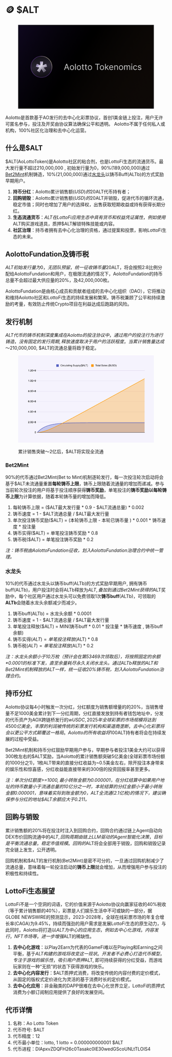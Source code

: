 # 🪙 $ALT

<figure><img src=".gitbook/assets/tokenomics.png" alt=""><figcaption></figcaption></figure>

Aolotto是首款基于AO发行的去中心化彩票协议，首创1美金链上投注，用户无许可匿名参与，投注及开奖由协议算法确保公平和透明。 Aolotto不属于任何私人或机构，100%社区化治理和去中心化运营。

## 什么是$ALT

$ALT(AoLottoToken)是Aolotto社区的粘合剂，也是LottoFi生态的流通货币。最大发行量不超过210,000,000 , 初始发行量为0，90%(189,000,000)通过[Bet2Mint](usdalt.md#bet2mint)机制铸造，10%(21,000,000)通过[水龙头](usdalt.md#shui-long-tou)以铸币Buff(ALTb)的方式奖励早期用户。

1. **持币分红**：Aolotto累计销售额($USD)的20%将通过持币分红直接按比例分发给$ALT代币持有者；
2. **回购销毁**：Aolotto累计销售额($USD)的20%用于回购流通中的$ALT并销毁，促进代币的循环流通，稳定市值；同时也增加了用户的选择权，出售获取短期收益或持有获得长期分红。
3. **生态流通货币**：$ALT在LottoFi应用生态中具有货币和权益凭证属性，例如使用$ALT购买游戏道具，质押$ALT解锁特殊技能或内容。
4. **社区治理**：持币者拥有去中心化治理的资格，通过提案和投票，影响LottoFi生态的未来。

## AolottoFundation及铸币税

$ALT初始发行量为0，无团队预留，统一征收铸币量20%的铸币税支撑协议的运营和开发成本，激励创始团队及核心贡献者。用户通过Bet2Mint或水龙头铸造一枚新的$ALT，将会按照2:8比例分配给AolottoFundation和用户，在极限流通的情况下，AolottoFundation的持币总量不会超过最大供应量的20%，及42,000,000枚。

AolottoFundation是由核心成员和贡献者组成的去中心化组织（DAO），它将推动和维持Aolotto社区和LottoFi生态的持续发展和繁荣。铸币税兼顾了公平和持续激励的考量，有效防止传统Crypto项目在利益达成后跑路的风险。

## 发行机制

$ALT代币的铸币机制深度集成在Aolotto的投注协议中，通过用户的投注行为进行铸造，没有固定的发行周期, 释放速度取决于用户的活跃程度，当累计销售量达成～$210,000,000, $ALT的流通总量将趋于稳定。

<figure><img src=".gitbook/assets/chart.png" alt=""><figcaption><p>累计销售突破～2亿后，$ALT将实现全流通</p></figcaption></figure>

### Bet2Mint

90%的代币通过Bet2Mint(Bet to Mint)机制逐轮发行，每一次投注轮次启动将会基于$ALT未流通量重置**每轮铸币上限**，铸币上限随着流通量的增加而递减。参与当前轮次投注的用户将基于投注顺序获得**铸币奖励**，单笔投注的**铸币奖励以每轮铸币上限**为计算依据，随着本轮铸币量的增加而降低。

1. 每轮铸币上限 = ($ALT最大发行量 \* 0.9 - $ALT流通总量)  \* 0.002
2. 铸币速度 = 1 - $ALT流通总量 / $ALT最大发行量
3. 单次投注铸币奖励($ALT) =  (本轮铸币上限 - 本轮已铸币量 ) \* 0.001 \* 铸币速度 \* 投注量
4. 铸币实得($ALT) = 单笔投注铸币奖励 \* 0.8
5. 铸币税($ALT) = 单笔投注铸币奖励 \* 0.2

_注：铸币税由AolottoFundation征收，划入AolottoFundation治理合约中统一管理。_

### 水龙头

10%的代币通过水龙头以铸币buff(ALTb)的方式奖励早期用户, 拥有铸币buff(ALTb)，用户投注时会将ALTb释放为$ALT, 叠加到通过Bet2Mint获得的$ALT奖励中，每个社区用户通过水龙头可以免费领取1次**铸币buff**(ALTb)，可领取的**ALTb**会随着水龙头余额减少而减少。

1. 铸币buff(ALTb) = 水龙头余额 \* 0.0001
2. 铸币速度 = 1 - $ALT流通总量 / $ALT最大发行量
3. 单笔投注释放($ALT) = MIN(铸币buff \* 0.01 \* 投注量 \* 铸币速度 , 铸币buff 余额)
4. 铸币实得($ALT) = 单笔投注释放($ALT) \* 0.8
5. 铸币税($ALT) = 单笔投注释放($ALT) \* 0.2

_注：水龙头余额小于10万枚（预计会在第53469次领取后），将按照固定的余额\*0.0001的标准下发，直至余量耗尽永久关闭水龙头。通过ALTb释放的$ALT和Bet2Mint机制释放的$ALT一样，统一征收20%铸币税，划入AolottoFundation治理合约。_

## 持币分红

Aolotto协议每4小时触发一次分红，分红额度为销售额增量的的20%，当销售增量不足1000美金累计到下一分红周期，分红直接发放到持有者钱包地址中，分发的代币资产为AOX跨链桥发行的$wUSDC, 2025年全球彩票的市场规模将达到 4500亿美金，丰厚的利润被传统的彩票发行机构和渠道商垄断，去中心化彩票将会以更公平方式颠覆这一格局。Aolotto的所有收益将100%回馈社区，每一个$ALT持有者将会在持续发展的过程中受益。

Bet2Mint机制和持币分红鼓励早期用户参与，早期参与者投注1美金大约可以获得300枚左右的$ALT奖励，当Aolotto的累计销售额突破5亿美金(全球彩票市场份额的1000分之1)，1枚ALT带来的直接分红收益为\~0.5美金左右，除开投注本身带来的娱乐性和惊喜感，分红收益能直接带来的300倍的投资回报率甚至更多。

_注：单次分红额度>=$1000,最小转账金额为$0.000001，在分红结算中如果用户地址的持币数量小于流通总量的10亿分之一时，本轮结算的分红金额小于最小转账金额$0.000001，意味着实际到账金额为0，$ALT全流通(2.1亿枚)的情况下，建议确保参与分红的地址$ALT余额应大于0.211。_

## 回购与销毁

累计销售额的20%将在投注时注入到回购合约，回购合约通过链上Agent自动向DEX市价回购流通中的$ALT, 回购周期由链上LLM驱动的Agent智能化决策，目标是平衡流通总量，稳定市值规模。回购的$ALT将会全部用于销毁，回购和销毁记录完全链上发生，公开透明。

回购机制和$ALT的发行机制(Bet2Mint)是密不可分的，一旦通过回购机制减少了流通总量，意味着每一轮投注启动的**铸币上限**就会增加，从而增强用户参与投注的积极性和持续性。

## LottoFi生态展望

LottoFi不是一个空洞的词语，它的价值来源于Aolotto协议向赢家征收的40%税收（等于累计销售额的40%），彩票是人们娱乐生活中不可或缺的一部分，据GLOBE NEWSWIRE的预测显示，2023-2028年，全球在线彩票市场的年复合增长率(CAGA)为9.45%，持续而强劲的用户需求是发展LottoFi生态的原生动力，与此同时，Aolotto将打造以$ALT为中心的应用生态，例如去中心化游戏，内容发行，NFT市场等，进一步增强$ALT的稀缺性。

1. **去中心化游戏**：以Play2Earn为代表的GameFi难以在Playing和Earning之间平衡，基于$ALT构建的游戏将改变这一现状。开发者不必费心打造代币模型，专注于游戏的娱乐性，吸引用户质押$ALT, 即可持续获得的分红受益，而游戏玩家则在一种“无损”的状态下获得游戏的快乐。
2. **去中心化内容发行**：$ALT质押式消费，将改变传统的内容付费的定价模式，从固定的版权式定价进化为灵活的基于消费时长的定价模式。
3. **去中心化应用**：非金融类的DAPP很难在去中心化世界立足，LottoFi的质押式消费为小额订阅制应用提供了良好的发展空间。

## 代币详情

1. 名称：Ao Lotto Token
2. 代币符号:  $ALT
3. 代币精度：12
4. 代币最小单位：lotto, 1 lotto = 0.000000000001 $ALT
5. 代币进程：DlApxvZDQFH26c0Tasakc0IE30wedGScoUNLtTLOIS4
